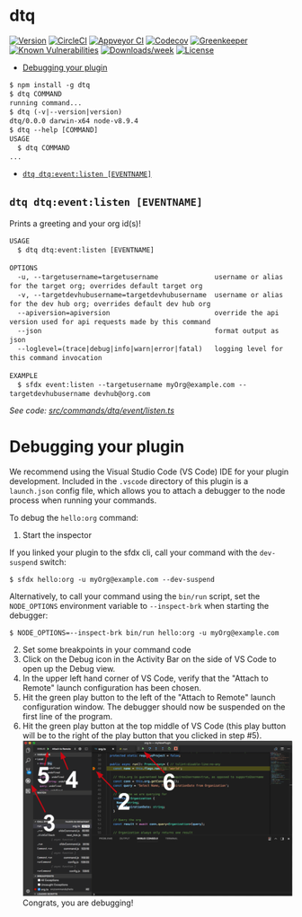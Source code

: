 dtq
===



[![Version](https://img.shields.io/npm/v/dtq.svg)](https://npmjs.org/package/dtq)
[![CircleCI](https://circleci.com/gh/dieffrei/dtq/tree/master.svg?style=shield)](https://circleci.com/gh/dieffrei/dtq/tree/master)
[![Appveyor CI](https://ci.appveyor.com/api/projects/status/github/dieffrei/dtq?branch=master&svg=true)](https://ci.appveyor.com/project/heroku/dtq/branch/master)
[![Codecov](https://codecov.io/gh/dieffrei/dtq/branch/master/graph/badge.svg)](https://codecov.io/gh/dieffrei/dtq)
[![Greenkeeper](https://badges.greenkeeper.io/dieffrei/dtq.svg)](https://greenkeeper.io/)
[![Known Vulnerabilities](https://snyk.io/test/github/dieffrei/dtq/badge.svg)](https://snyk.io/test/github/dieffrei/dtq)
[![Downloads/week](https://img.shields.io/npm/dw/dtq.svg)](https://npmjs.org/package/dtq)
[![License](https://img.shields.io/npm/l/dtq.svg)](https://github.com/dieffrei/dtq/blob/master/package.json)

<!-- toc -->
* [Debugging your plugin](#debugging-your-plugin)
<!-- tocstop -->
<!-- install -->
<!-- usage -->
```sh-session
$ npm install -g dtq
$ dtq COMMAND
running command...
$ dtq (-v|--version|version)
dtq/0.0.0 darwin-x64 node-v8.9.4
$ dtq --help [COMMAND]
USAGE
  $ dtq COMMAND
...
```
<!-- usagestop -->
<!-- commands -->
* [`dtq dtq:event:listen [EVENTNAME]`](#dtq-dtqeventlisten-eventname)

## `dtq dtq:event:listen [EVENTNAME]`

Prints a greeting and your org id(s)!

```
USAGE
  $ dtq dtq:event:listen [EVENTNAME]

OPTIONS
  -u, --targetusername=targetusername              username or alias for the target org; overrides default target org
  -v, --targetdevhubusername=targetdevhubusername  username or alias for the dev hub org; overrides default dev hub org
  --apiversion=apiversion                          override the api version used for api requests made by this command
  --json                                           format output as json
  --loglevel=(trace|debug|info|warn|error|fatal)   logging level for this command invocation

EXAMPLE
  $ sfdx event:listen --targetusername myOrg@example.com --targetdevhubusername devhub@org.com
```

_See code: [src/commands/dtq/event/listen.ts](https://github.com/dieffrei/dtq/blob/v0.0.0/src/commands/dtq/event/listen.ts)_
<!-- commandsstop -->
<!-- debugging-your-plugin -->
# Debugging your plugin
We recommend using the Visual Studio Code (VS Code) IDE for your plugin development. Included in the `.vscode` directory of this plugin is a `launch.json` config file, which allows you to attach a debugger to the node process when running your commands.

To debug the `hello:org` command: 
1. Start the inspector
  
If you linked your plugin to the sfdx cli, call your command with the `dev-suspend` switch: 
```sh-session
$ sfdx hello:org -u myOrg@example.com --dev-suspend
```
  
Alternatively, to call your command using the `bin/run` script, set the `NODE_OPTIONS` environment variable to `--inspect-brk` when starting the debugger:
```sh-session
$ NODE_OPTIONS=--inspect-brk bin/run hello:org -u myOrg@example.com
```

2. Set some breakpoints in your command code
3. Click on the Debug icon in the Activity Bar on the side of VS Code to open up the Debug view.
4. In the upper left hand corner of VS Code, verify that the "Attach to Remote" launch configuration has been chosen.
5. Hit the green play button to the left of the "Attach to Remote" launch configuration window. The debugger should now be suspended on the first line of the program. 
6. Hit the green play button at the top middle of VS Code (this play button will be to the right of the play button that you clicked in step #5).
<br><img src=".images/vscodeScreenshot.png" width="480" height="278"><br>
Congrats, you are debugging!
